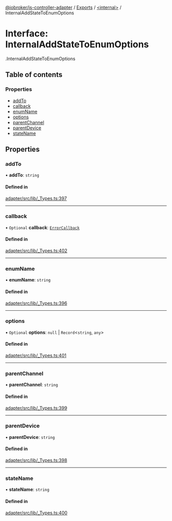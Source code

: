 [@iobroker/js-controller-adapter](../README.md) / [Exports](../modules.md) / [<internal\>](../modules/internal_.md) / InternalAddStateToEnumOptions

# Interface: InternalAddStateToEnumOptions

[<internal>](../modules/internal_.md).InternalAddStateToEnumOptions

## Table of contents

### Properties

- [addTo](internal_.InternalAddStateToEnumOptions.md#addto)
- [callback](internal_.InternalAddStateToEnumOptions.md#callback)
- [enumName](internal_.InternalAddStateToEnumOptions.md#enumname)
- [options](internal_.InternalAddStateToEnumOptions.md#options)
- [parentChannel](internal_.InternalAddStateToEnumOptions.md#parentchannel)
- [parentDevice](internal_.InternalAddStateToEnumOptions.md#parentdevice)
- [stateName](internal_.InternalAddStateToEnumOptions.md#statename)

## Properties

### addTo

• **addTo**: `string`

#### Defined in

[adapter/src/lib/_Types.ts:397](https://github.com/ioBroker/ioBroker.js-controller/blob/6912de44/packages/adapter/src/lib/_Types.ts#L397)

___

### callback

• `Optional` **callback**: [`ErrorCallback`](../modules/internal_.md#errorcallback)

#### Defined in

[adapter/src/lib/_Types.ts:402](https://github.com/ioBroker/ioBroker.js-controller/blob/6912de44/packages/adapter/src/lib/_Types.ts#L402)

___

### enumName

• **enumName**: `string`

#### Defined in

[adapter/src/lib/_Types.ts:396](https://github.com/ioBroker/ioBroker.js-controller/blob/6912de44/packages/adapter/src/lib/_Types.ts#L396)

___

### options

• `Optional` **options**: ``null`` \| `Record`<`string`, `any`\>

#### Defined in

[adapter/src/lib/_Types.ts:401](https://github.com/ioBroker/ioBroker.js-controller/blob/6912de44/packages/adapter/src/lib/_Types.ts#L401)

___

### parentChannel

• **parentChannel**: `string`

#### Defined in

[adapter/src/lib/_Types.ts:399](https://github.com/ioBroker/ioBroker.js-controller/blob/6912de44/packages/adapter/src/lib/_Types.ts#L399)

___

### parentDevice

• **parentDevice**: `string`

#### Defined in

[adapter/src/lib/_Types.ts:398](https://github.com/ioBroker/ioBroker.js-controller/blob/6912de44/packages/adapter/src/lib/_Types.ts#L398)

___

### stateName

• **stateName**: `string`

#### Defined in

[adapter/src/lib/_Types.ts:400](https://github.com/ioBroker/ioBroker.js-controller/blob/6912de44/packages/adapter/src/lib/_Types.ts#L400)
